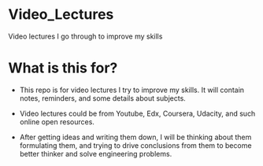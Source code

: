 # Video_Lectures
Video lectures I go through to improve my skills

# What is this for? 

- This repo is for video lectures I try to improve my skills. It will contain notes, reminders, and some details about subjects.

- Video lectures could be from Youtube, Edx, Coursera, Udacity, and such online open resources.

- After getting ideas and writing them down, I will be thinking about them formulating them, and trying to drive conclusions from them to become better thinker and solve engineering problems.

